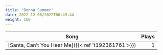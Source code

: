 ```yaml
---
title: "Donna Summer"
date: 2022-12-08/2022T06:49:44
weight: 160
---
```




 Song | Plays 
----- | -----:
[Santa, Can’t You Hear Me]({{< ref 't192361761'>}}) | 1
